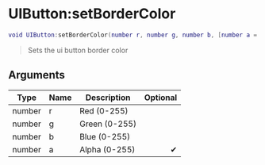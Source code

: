 # UIButton:setBorderColor

```lua
void UIButton:setBorderColor(number r, number g, number b, [number a = 255])
```

> Sets the ui button border color

## Arguments

| Type   | Name | Description   | Optional |
| ------ | ---- | ------------- | -------: |
| number | r    | Red (0-255)   |          |
| number | g    | Green (0-255) |          |
| number | b    | Blue (0-255)  |          |
| number | a    | Alpha (0-255) |        ✔ |
